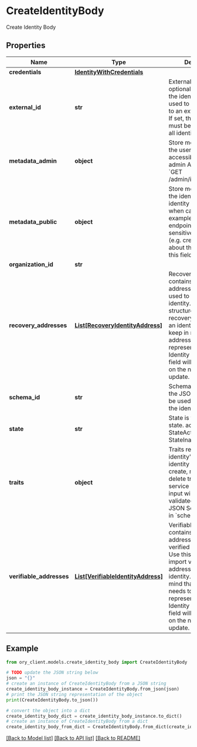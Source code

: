 # CreateIdentityBody

Create Identity Body

## Properties

Name | Type | Description | Notes
------------ | ------------- | ------------- | -------------
**credentials** | [**IdentityWithCredentials**](IdentityWithCredentials.md) |  | [optional] 
**external_id** | **str** | ExternalID is an optional external ID of the identity. This is used to link the identity to an external system. If set, the external ID must be unique across all identities. | [optional] 
**metadata_admin** | **object** | Store metadata about the user which is only accessible through admin APIs such as &#x60;GET /admin/identities/&lt;id&gt;&#x60;. | [optional] 
**metadata_public** | **object** | Store metadata about the identity which the identity itself can see when calling for example the session endpoint. Do not store sensitive information (e.g. credit score) about the identity in this field. | [optional] 
**organization_id** | **str** |  | [optional] 
**recovery_addresses** | [**List[RecoveryIdentityAddress]**](RecoveryIdentityAddress.md) | RecoveryAddresses contains all the addresses that can be used to recover an identity.  Use this structure to import recovery addresses for an identity. Please keep in mind that the address needs to be represented in the Identity Schema or this field will be overwritten on the next identity update. | [optional] 
**schema_id** | **str** | SchemaID is the ID of the JSON Schema to be used for validating the identity&#39;s traits. | 
**state** | **str** | State is the identity&#39;s state. active StateActive inactive StateInactive | [optional] 
**traits** | **object** | Traits represent an identity&#39;s traits. The identity is able to create, modify, and delete traits in a self-service manner. The input will always be validated against the JSON Schema defined in &#x60;schema_url&#x60;. | 
**verifiable_addresses** | [**List[VerifiableIdentityAddress]**](VerifiableIdentityAddress.md) | VerifiableAddresses contains all the addresses that can be verified by the user.  Use this structure to import verified addresses for an identity. Please keep in mind that the address needs to be represented in the Identity Schema or this field will be overwritten on the next identity update. | [optional] 

## Example

```python
from ory_client.models.create_identity_body import CreateIdentityBody

# TODO update the JSON string below
json = "{}"
# create an instance of CreateIdentityBody from a JSON string
create_identity_body_instance = CreateIdentityBody.from_json(json)
# print the JSON string representation of the object
print(CreateIdentityBody.to_json())

# convert the object into a dict
create_identity_body_dict = create_identity_body_instance.to_dict()
# create an instance of CreateIdentityBody from a dict
create_identity_body_from_dict = CreateIdentityBody.from_dict(create_identity_body_dict)
```
[[Back to Model list]](../README.md#documentation-for-models) [[Back to API list]](../README.md#documentation-for-api-endpoints) [[Back to README]](../README.md)


